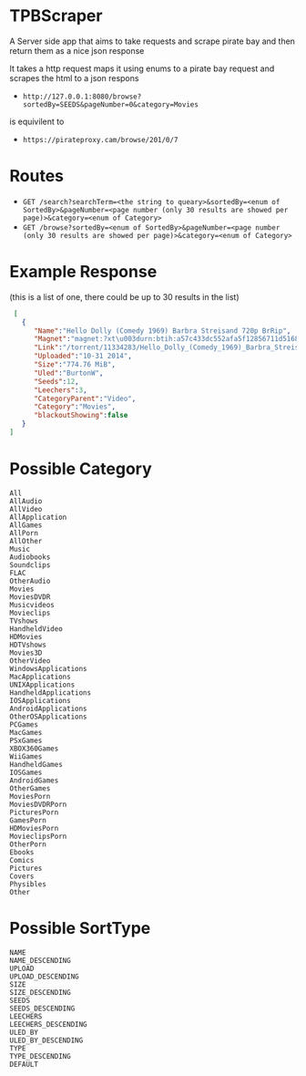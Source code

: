 
TPBScraper
==========

A Server side app that aims to take requests and scrape pirate bay and then return them as a nice json response

It takes a http request maps it using enums to a pirate bay request and scrapes the html to a json respons

-	`http://127.0.0.1:8080/browse?sortedBy=SEEDS&pageNumber=0&category=Movies`

is equivilent to 

-	`https://pirateproxy.cam/browse/201/0/7`

Routes
======

-	`GET /search?searchTerm=<the string to queary>&sortedBy=<enum of SortedBy>&pageNumber=<page number (only 30 results are showed per page)>&category=<enum of Category>`
-	`GET /browse?sortedBy=<enum of SortedBy>&pageNumber=<page number (only 30 results are showed per page)>&category=<enum of Category>`

Example Response
==========
(this is a list of one, there could be up to 30 results in the list)

```json
 [
   {
      "Name":"Hello Dolly (Comedy 1969) Barbra Streisand 720p BrRip",
      "Magnet":"magnet:?xt\u003durn:btih:a57c433dc552afa5f12856711d5168100d2e4470\u0026dn\u003dHello+Dolly+%28Comedy+1969%29+Barbra+Streisand++720p++BrRip\u0026tr\u003dudp%3A%2F%2Ftracker.leechers-paradise.org%3A6969\u0026tr\u003dudp%3A%2F%2Fzer0day.ch%3A1337\u0026tr\u003dudp%3A%2F%2Fopen.demonii.com%3A1337\u0026tr\u003dudp%3A%2F%2Ftracker.coppersurfer.tk%3A6969\u0026tr\u003dudp%3A%2F%2Fexodus.desync.com%3A6969",
      "Link":"/torrent/11334283/Hello_Dolly_(Comedy_1969)_Barbra_Streisand__720p__BrRip",
      "Uploaded":"10-31 2014",
      "Size":"774.76 MiB",
      "Uled":"BurtonW",
      "Seeds":12,
      "Leechers":3,
      "CategoryParent":"Video",
      "Category":"Movies",
      "blackoutShowing":false
   }
]
```

Possible Category
==========
    All
    AllAudio
    AllVideo
    AllApplication
    AllGames
    AllPorn
    AllOther
    Music
    Audiobooks
    Soundclips
    FLAC
    OtherAudio
    Movies
    MoviesDVDR
    Musicvideos
    Movieclips
    TVshows
    HandheldVideo
    HDMovies
    HDTVshows
    Movies3D
    OtherVideo
    WindowsApplications
    MacApplications
    UNIXApplications
    HandheldApplications
    IOSApplications
    AndroidApplications
    OtherOSApplications
    PCGames
    MacGames
    PSxGames
    XBOX360Games
    WiiGames
    HandheldGames
    IOSGames
    AndroidGames
    OtherGames
    MoviesPorn
    MoviesDVDRPorn
    PicturesPorn
    GamesPorn
    HDMoviesPorn
    MovieclipsPorn
    OtherPorn
    Ebooks
    Comics
    Pictures
    Covers
    Physibles
    Other
    
Possible SortType
==========
    NAME
    NAME_DESCENDING
    UPLOAD
    UPLOAD_DESCENDING
    SIZE
    SIZE_DESCENDING
    SEEDS
    SEEDS_DESCENDING
    LEECHERS
    LEECHERS_DESCENDING
    ULED_BY
    ULED_BY_DESCENDING
    TYPE
    TYPE_DESCENDING
    DEFAULT
